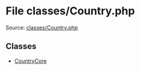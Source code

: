 File classes/Country.php
=========

Source: [classes/Country.php](https://github.com/PrestaShop/PrestaShop/blob/1.6.0.13/classes/Country.php)


Classes
-------

* [CountryCore](class.CountryCore.md)

